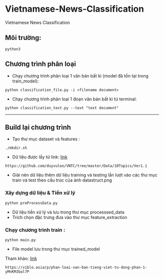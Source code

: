 # Vietnamese-News-Classification
Vietnamese News Classification
## Môi trường:
```
python3
```
## Chương trình phân loại 
- Chạy chương trình phân loại 1 văn bản bất kì (model đã tồn tại trong train_model): 
```
python classification_file.py -i <filename document>
```
- Chạy chương trình phân loại 1 đoạn văn bản bất kì từ terminal:
```
python classification_text.py --text "text document"
```
------
## Build lại chương trình 

- Tạo thư mục dataset và features : 
```
./mkdir.sh
```
- Dữ liệu được lấy từ link: [link](https://github.com/duyvuleo/VNTC/tree/master/Data/10Topics/Ver1.1)
```
https://github.com/duyvuleo/VNTC/tree/master/Data/10Topics/Ver1.1
```
- Giải nén dữ liệu thêm dữ liệu training và testing lần lượt vào các thư mục train và test theo cấu trúc của ảnh datastruct.png
### Xây dựng dữ liệu & Tiền xử lý
```
python preProcessData.py
```
- Dữ liệu tiền xử lý và lưu trong thư mục  processsed_data 
- Trích chọn đặc trưng đưa vào thư mục feature_extraction

### Chạy chương trình train : 
```
python main.py
```
- File model lưu trong thư mục trained_model

Tham khảo: [link](https://viblo.asia/p/phan-loai-van-ban-tieng-viet-tu-dong-phan-1-yMnKM3bal7P)
```
https://viblo.asia/p/phan-loai-van-ban-tieng-viet-tu-dong-phan-1-yMnKM3bal7P
```

